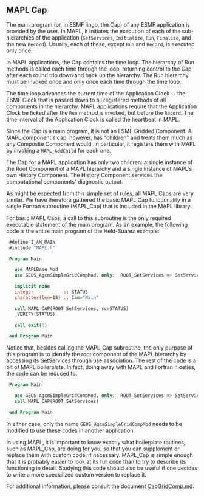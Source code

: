 ## MAPL Cap

The main program (or, in ESMF lingo, the Cap) of any ESMF application is
provided by the user. In MAPL, it initiates the execution of each of the
sub-hierarchies of the application (`SetServices`, `Initialize`, `Run`,
`Finalize`, and the new `Record`).
Usually, each of these, except `Run` and `Record`, is executed only once.

 In MAPL applications, the Cap contains the time loop.
 The hierarchy of Run methods is called each time through the loop,
 returning control to the Cap after each round trip down and back up
 the hierarchy. The Run hierarchy must be invoked once and only once
 each time through the time loop.

 The time loop advances the current time of the Application Clock -- the ESMF
 Clock that is passed down to all registered methods of all components in
 the hierarchy. MAPL applications require that the Application Clock be
 _ticked_ after the `Run` method is invoked, but before the `Record`.
 The time interval of the Application Clock is called the heartbeat in MAPL.

 Since the Cap is a main program, it is not an ESMF Gridded Component.
 A MAPL component's cap, however, has "children" and treats them much
 as any Composite Component would. In particular, it registers them with
 MAPL by invoking a `MAPL_AddChild` for each one.

 The Cap for a MAPL application has only two children: a single instance
 of the Root Component of a MAPL hierarchy and a single instance of MAPL's
 own History Component. The History Component services the computational
 components' diagnostic output.

 As might be expected from this simple set of rules, all MAPL Caps are
 very similar. We have therefore gathered the basic MAPL Cap functionality
 in a single Fortran subroutine (MAPL_Cap) that is included in the
 MAPL library.

 For basic MAPL Caps, a call to this subroutine is the only required
 executable statement of the main program. As an example, the following code
 is the entire main program of the Held-Suarez example:

```fortran
 #define I_AM_MAIN
 #include "MAPL.h"

 Program Main

   use MAPLBase_Mod
   use GEOS_AgcmSimpleGridCompMod, only:  ROOT_SetServices => SetServices

   implicit none
   integer           :: STATUS
   character(len=18) :: Iam="Main"

   call MAPL_CAP(ROOT_SetServices, rc=STATUS)
   _VERIFY(STATUS)

   call exit(0)

 end Program Main
```

Notice that, besides calling the MAPL_Cap subroutine, the only purpose
of this program is to identify the root component of the MAPL hierarchy
by accessing its SetServices through use association. The rest of the code
is a bit of MAPL boilerplate. In fact, doing away with MAPL and Fortran
niceties, the code can be reduced to:

```fortran
 Program Main

   use GEOS_AgcmSimpleGridCompMod, only:  ROOT_SetServices => SetServices
   call MAPL_CAP(ROOT_SetServices)

 end Program Main
```

In either case, only the name `GEOS_AgcmSimpleGridCompMod` needs to be
modified to use these codes in another application.

In using MAPL, it is important to know exactly what boilerplate routines,
such as MAPL_Cap, are doing for you, so that you can supplement or replace
them with custom code, if necessary. MAPL_Cap is simple enough that it is
probably easier to look at its full code than to try to describe its
functioning in detail. Studying this code should also be useful if one
decides to write a more specialized custom version to replace it.

For additional information, please consult the document
[CapGridComp.md](../../../gridcomps/Cap/CapGridComp.md).
